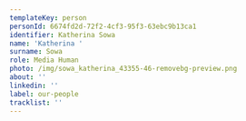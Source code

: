 ```yaml
---
templateKey: person
personId: 6674fd2d-72f2-4cf3-95f3-63ebc9b13ca1
identifier: Katherina Sowa
name: 'Katherina '
surname: Sowa
role: Media Human
photo: /img/sowa_katherina_43355-46-removebg-preview.png
about: ''
linkedin: ''
label: our-people
tracklist: ''
---
```

